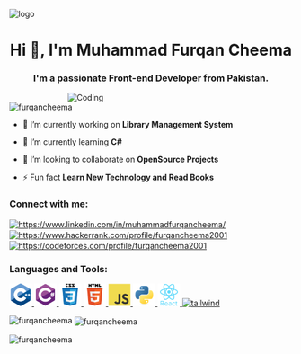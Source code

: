 ![logo](https://c8.alamy.com/comp/2AH77DH/computer-programming-word-concepts-banner-coding-and-computer-science-software-and-app-development-presentation-isolated-lettering-typography-idea-2AH77DH.jpg)
<h1 align="center">Hi 👋, I'm Muhammad Furqan Cheema</h1>
<h3 align="center">I'm a passionate Front-end Developer from Pakistan.</h3>
<img align="right" alt="Coding" width="400" src="https://miro.medium.com/v2/resize:fit:1360/0*7Q3yvSIv_t0ioJ-Z.gif">

<p align="left"> <img src="https://komarev.com/ghpvc/?username=furqancheema&label=Profile%20views&color=0e75b6&style=flat" alt="furqancheema" /> </p>

- 🔭 I’m currently working on **Library Management System**

- 🌱 I’m currently learning **C#**

- 👯 I’m looking to collaborate on **OpenSource Projects**

- ⚡ Fun fact **Learn New Technology and Read Books**

<h3 align="left">Connect with me:</h3>
<p align="left">
<a href="https://linkedin.com/in/https://www.linkedin.com/in/muhammadfurqancheema/" target="blank"><img align="center" src="https://raw.githubusercontent.com/rahuldkjain/github-profile-readme-generator/master/src/images/icons/Social/linked-in-alt.svg" alt="https://www.linkedin.com/in/muhammadfurqancheema/" height="30" width="40" /></a>
<a href="https://www.hackerrank.com/https://www.hackerrank.com/profile/furqancheema2001" target="blank"><img align="center" src="https://raw.githubusercontent.com/rahuldkjain/github-profile-readme-generator/master/src/images/icons/Social/hackerrank.svg" alt="https://www.hackerrank.com/profile/furqancheema2001" height="30" width="40" /></a>
<a href="https://codeforces.com/profile/https://codeforces.com/profile/furqancheema2001" target="blank"><img align="center" src="https://raw.githubusercontent.com/rahuldkjain/github-profile-readme-generator/master/src/images/icons/Social/codeforces.svg" alt="https://codeforces.com/profile/furqancheema2001" height="30" width="40" /></a>
</p>

<h3 align="left">Languages and Tools:</h3>
<p align="left"> <a href="https://www.w3schools.com/cpp/" target="_blank" rel="noreferrer"> <img src="https://raw.githubusercontent.com/devicons/devicon/master/icons/cplusplus/cplusplus-original.svg" alt="cplusplus" width="40" height="40"/> </a> <a href="https://www.w3schools.com/cs/" target="_blank" rel="noreferrer"> <img src="https://raw.githubusercontent.com/devicons/devicon/master/icons/csharp/csharp-original.svg" alt="csharp" width="40" height="40"/> </a> <a href="https://www.w3schools.com/css/" target="_blank" rel="noreferrer"> <img src="https://raw.githubusercontent.com/devicons/devicon/master/icons/css3/css3-original-wordmark.svg" alt="css3" width="40" height="40"/> </a> <a href="https://www.w3.org/html/" target="_blank" rel="noreferrer"> <img src="https://raw.githubusercontent.com/devicons/devicon/master/icons/html5/html5-original-wordmark.svg" alt="html5" width="40" height="40"/> </a> <a href="https://developer.mozilla.org/en-US/docs/Web/JavaScript" target="_blank" rel="noreferrer"> <img src="https://raw.githubusercontent.com/devicons/devicon/master/icons/javascript/javascript-original.svg" alt="javascript" width="40" height="40"/> </a> <a href="https://www.python.org" target="_blank" rel="noreferrer"> <img src="https://raw.githubusercontent.com/devicons/devicon/master/icons/python/python-original.svg" alt="python" width="40" height="40"/> </a> <a href="https://reactjs.org/" target="_blank" rel="noreferrer"> <img src="https://raw.githubusercontent.com/devicons/devicon/master/icons/react/react-original-wordmark.svg" alt="react" width="40" height="40"/> </a> <a href="https://tailwindcss.com/" target="_blank" rel="noreferrer"> <img src="https://www.vectorlogo.zone/logos/tailwindcss/tailwindcss-icon.svg" alt="tailwind" width="40" height="40"/> </a> </p>

<p><img align="left" src="https://github-readme-stats.vercel.app/api/top-langs?username=furqancheema&show_icons=true&locale=en&layout=compact" alt="furqancheema" /></p>

<p>&nbsp;<img align="center" src="https://github-readme-stats.vercel.app/api?username=furqancheema&show_icons=true&locale=en" alt="furqancheema" /></p>

<p><img align="center" src="https://github-readme-streak-stats.herokuapp.com/?user=furqancheema&" alt="furqancheema" /></p>
